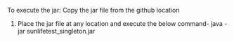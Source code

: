 To execute the jar:
Copy the jar file from the github location 
1. Place the jar file at any location and execute the below command-
java -jar sunlifetest_singleton.jar